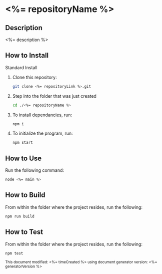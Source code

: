 # <%= repositoryName %>

## Description 
<%= description %>

## How to Install

Standard Install

1. Clone this repository:
    ```bash
    git clone <%= repositoryLink %>.git
    ```
1. Step into the folder that was just created 
    ```bash
    cd ./<%= repositoryName %>
    ```
1. To install dependancies, run:
    ```bash
    npm i
    ```

1. To initialize the program, run:
    ```bash
    npm start
    ```
<!--- TODO: Add Additional Installation/Set Up Instructions, then delete this comment  --->

## How to Use
Run the following command:
```bash
node <%= main %>
```

<!--- TODO: Add Additional Information on How to use the tool/module, then delete this comment  --->

## How to Build
From within the folder where the project resides, run the following:
```bash
npm run build
```

## How to Test
From within the folder where the project resides, run the following:
```bash
npm test
```
<sub>This document modified: <%= timeCreated %> using document generator version: <%= generatorVersion %><sub>

<!--- TODO: Review the readme for accuracy, then delete this comment--->